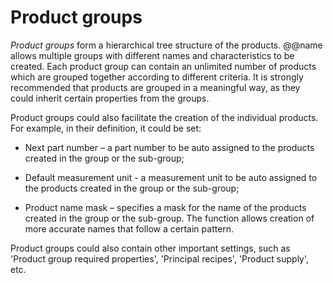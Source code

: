 # Product groups 

*Product groups* form a hierarchical tree structure of the products. @@name allows multiple groups with different names and characteristics to be created. Each product group can contain an unlimited number of products which are grouped together according to different criteria. It is strongly recommended that products are grouped in a meaningful way, as they could inherit certain properties from the groups. 

Product groups could also facilitate the creation of the individual products. For example, in their definition, it could be set: 

- Next part number – a part number to be auto assigned to the products created in the group or the sub-group; 

- Default measurement unit - a measurement unit to be auto assigned to the products created in the group or the sub-group; 

- Product name mask – specifies a mask for the name of the products created in the group or the sub-group. The function allows creation of more accurate names that follow a certain pattern. 

Product groups could also contain other important settings, such as 'Product group required properties', 'Principal recipes', 'Product supply', etc.

